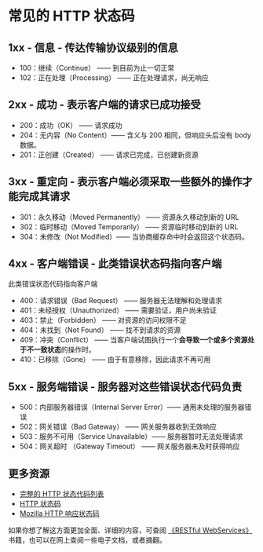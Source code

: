 # 常见的 HTTP 状态码

## 1xx - 信息 - 传达传输协议级别的信息

- 100：继续（Continue） —— 到目前为止一切正常
- 102：正在处理（Processing） —— 正在处理请求，尚无响应

## 2xx - 成功 - 表示客户端的请求已成功接受

- 200：成功（OK） —— 请求成功
- 204：无内容（No Content）—— 含义与 200 相同，但响应头后没有 body 数据。
- 201：正创建（Created） —— 请求已完成，已创建新资源

## 3xx - 重定向 - 表示客户端必须采取一些额外的操作才能完成其请求

- 301：永久移动（Moved Permanently） —— 资源永久移动到新的 URL
- 302：临时移动（Moved Temporarily） —— 资源临时移动到新的 URL
- 304：未修改（Not Modified）—— 当协商缓存命中时会返回这个状态码。

## 4xx - 客户端错误 - 此类错误状态码指向客户端

此类错误状态代码指向客户端

- 400：请求错误（Bad Request） —— 服务器无法理解和处理请求
- 401：未经授权（Unauthorized） —— 需要验证，用户尚未验证
- 403：禁止（Forbidden） —— 对资源的访问权限不足
- 404：未找到（Not Found） —— 找不到请求的资源
- 409：冲突（Conflict） —— 当客户端试图执行一个**会导致一个或多个资源处于不一致状态**的操作时。
- 410：已移除（Gone） —— 由于有意移除，因此请求不再可用

## 5xx - 服务端错误 - 服务器对这些错误状态代码负责

- 500：内部服务器错误（Internal Server Error）—— 通用未处理的服务器错误
- 502：网关错误（Bad Gateway） —— 网关服务器收到无效响应
- 503：服务不可用（Service Unavailable）—— 服务器暂时无法处理请求
- 504：网关超时 （Gateway Timeout） —— 网关服务器未及时获得响应

## 更多资源

- [完整的 HTTP 状态代码列表](https://httpstatuses.com/)
- [HTTP 状态码](http://www.restapitutorial.com/httpstatuscodes.html)
- [Mozilla HTTP 响应状态码](https://developer.mozilla.org/en-US/docs/Web/HTTP/Status)

如果你想了解这方面更加全面、详细的内容，可查阅 [《RESTful WebServices》](https://book.douban.com/subject/3094230/) 书籍，也可以在网上查阅一些电子文档，或者摘翻。
